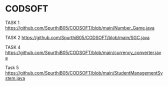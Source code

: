 # CODSOFT
TASK 1
https://github.com/SpurthiB05/CODSOFT/blob/main/Number_Game.java

TASK 2
https://github.com/SpurthiB05/CODSOFT/blob/main/SGC.java

TASK 4
https://github.com/SpurthiB05/CODSOFT/blob/main/currency_converter.java

Task 5
https://github.com/SpurthiB05/CODSOFT/blob/main/StudentManagementSystem.java
